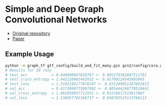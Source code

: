 # Simple and Deep Graph Convolutional Networks

- [Original repository](https://github.com/chennnM/GCNII)
- [Paper](https://arxiv.org/abs/2007.02133)

## Example Usage

```bash
python -m graph_tf gtf_config/build_and_fit_many.gin gcn2/config/cora.gin
# Results for 10 runs
# test_acc           = 0.848600047826767 +- 0.005276381887511761
# test_cross_entropy = 1.042220902442932 +- 0.01709224545993005
# test_loss          = 1.5192195177078247 +- 0.031249051267891813
# val_acc            = 0.8173998773097992 +- 0.005444248778520441
# val_cross_entropy  = 1.061059057712555 +- 0.01576617323817087
# val_loss           = 1.538057792186737 +- 0.030793525113766113
```
